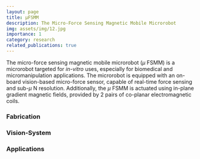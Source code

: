 ```yaml
---
layout: page
title: μFSMM
description: The Micro-Force Sensing Magnetic Mobile Microrobot
img: assets/img/12.jpg
importance: 1
category: research
related_publications: true
---
```


The micro-force sensing magnetic mobile microrobot  ($\mu$ FSMM) is a microrobot targeted for *in-vitro* uses, especially for biomedical and micromanipulation applications. The microrobot is equipped with an on-board vision-based micro-force sensor, capable of real-time force sensing and sub-$\mu$ N resolution. Additionally, the $\mu$ FSMM is actuated using in-plane gradient magnetic fields, provided by 2 pairs of co-planar electromagnetic coils. 

### Fabrication

### Vision-System

### Applications

